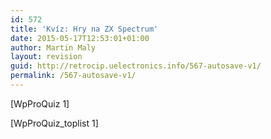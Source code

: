 ```yaml
---
id: 572
title: 'Kvíz: Hry na ZX Spectrum'
date: 2015-05-17T12:53:01+01:00
author: Martin Maly
layout: revision
guid: http://retrocip.uelectronics.info/567-autosave-v1/
permalink: /567-autosave-v1/
---
```

[WpProQuiz 1]  
  
[WpProQuiz_toplist 1]